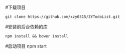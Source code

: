 #下载项目
```
git clone https://github.com/xzy0315/ZYTodoList.git
```
#安装前后台依赖的库
```
npm install && bower install
```
#启动项目
npm start